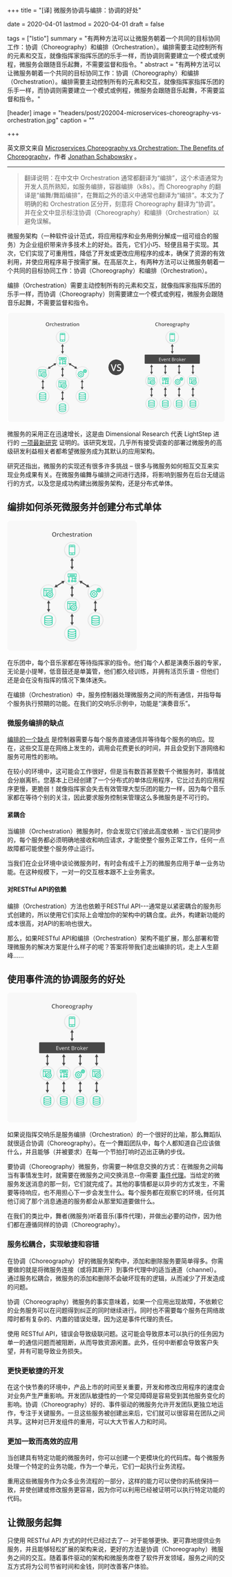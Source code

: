 +++
title = "[译] 微服务协调与编排：协调的好处"

date = 2020-04-01
lastmod = 2020-04-01
draft = false

tags = ["Istio"]
summary = "有两种方法可以让微服务朝着一个共同的目标协同工作：协调（Choreography）和编排（Orchestration）。编排需要主动控制所有的元素和交互，就像指挥家指挥乐团的乐手一样，而协调则需要建立一个模式或例程，微服务会跟随音乐起舞，不需要监督和指令。"
abstract = "有两种方法可以让微服务朝着一个共同的目标协同工作：协调（Choreography）和编排（Orchestration）。编排需要主动控制所有的元素和交互，就像指挥家指挥乐团的乐手一样，而协调则需要建立一个模式或例程，微服务会跟随音乐起舞，不需要监督和指令。"

[header]
image = "headers/post/202004-microservices-choreography-vs-orchestration.jpg"
caption = ""

+++

英文原文来自 [Microservices Choreography vs Orchestration: The Benefits of Choreography](https://solace.com/blog/microservices-choreography-vs-orchestration/)，作者 [ Jonathan Schabowsky](https://solace.com/blog/author/jonathan-schabowsky/) 。 

------

> 翻译说明：在中文中 Orchestration 通常都翻译为“编排”，这个术语通常为开发人员所熟知，如服务编排，容器编排（k8s）。而 Choreography 的翻译是“编舞/舞蹈编排”，在舞蹈之外的语义中通常也翻译为“编排”。本文为了明确的和 Orchestration 区分开，刻意将 Choreography 翻译为“协调”。并在全文中显示标注协调（Choreography）和编排（Orchestration）以避免误解。

微服务架构（一种软件设计范式，将应用程序和业务用例分解成一组可组合的服务）为企业组织带来许多技术上的好处。首先，它们小巧、轻便且易于实现。其次，它们实现了可重用性，降低了开发或更改应用程序的成本，确保了资源的有效利用，并使应用程序易于按需扩展。在高层次上，有两种方法可以让微服务朝着一个共同的目标协同工作：协调（Choreography）和编排（Orchestration）。

编排（Orchestration）需要主动控制所有的元素和交互，就像指挥家指挥乐团的乐手一样，而协调（Choreography）则需要建立一个模式或例程，微服务会跟随音乐起舞，不需要监督和指令。

![](images/Orchestration-VS-Choreography.png)

微服务的采用正在迅速增长，这是由 Dimensional Research 代表 LightStep 进行的 [一项最新研究](https://siliconangle.com/2018/05/02/new-study-shows-rapid-growth-microservices-adoption-among-enterprises/) 证明的。该研究发现，几乎所有接受调查的部署过微服务的高级研发利益相关者都希望微服务成为其默认的应用架构。

研究还指出，微服务的实现还有很多许多挑战 – 很多与微服务如何相互交互来实现业务成果有关。在微服务编舞与编排之间进行选择，将影响到服务在后台无缝运行的方式，以及您是成功构建出微服务架构，还是分布式单体。

## 编排如何杀死微服务并创建分布式单体

![](images/Orchestration-300x300.png)

在乐团中，每个音乐家都在等待指挥家的指令。他们每个人都是演奏乐器的专家，无论是小提琴，低音鼓还是单簧管，他们都久经训练，并拥有活页乐谱 - 但他们还是会在没有指挥的情况下集体迷失。

在编排（Orchestration）中，服务控制器处理微服务之间的所有通信，并指导每个服务执行预期的功能。在我们的交响乐示例中，功能是“演奏音乐”。

### 微服务编排的缺点

[编排的一个缺点](https://www.youtube.com/watch?v=fvXkN5cFMFY&t=32s) 是控制器需要与每个服务直接通信并等待每个服务的响应。现在，这些交互是在网络上发生的，调用会花费更长的时间，并且会受到下游网络和服务可用性的影响。

在较小的环境中，这可能会工作很好，但是当有数百甚至数千个微服务时，事情就会分崩离析。您基本上已经创建了一个分布式的单体应用程序，它比过去的应用程序更慢，更脆弱！就像指挥家会失去有效管理大型乐团的能力一样，因为每个音乐家都在等待个别的关注，因此要求服务控制来管理这么多微服务是不可行的。

#### 紧耦合

当编排（Orchestration）微服务时，你会发现它们彼此高度依赖 - 当它们是同步的，每个服务都必须明确地接收和响应请求，才能使整个服务正常工作，任何一点故障都可能使整个服务停止运行。

当我们在企业环境中谈论微服务时，有时会有成千上万的微服务应用于单一业务功能。在这种规模下，一对一的交互根本跟不上业务需求。

#### 对RESTful API的依赖

编排（Orchestration）方法也依赖于RESTful API---通常是以紧密耦合的服务形式创建的，所以使用它们实际上会增加你的架构中的耦合度。此外，构建新功能的成本很高，对API的影响也很大。

那么，如果RESTful API和编排（Orchestration）架构不能扩展，那么部署和管理微服务的解决方案是什么样子的呢？答案将带我们走出编排的坑，走上人生巅峰......

## 使用事件流的协调服务的好处

![](images/Choreography-300x300.png)

如果说指挥交响乐是服务编排（Orchestration）的一个很好的比喻，那么舞蹈队就很适合协调（Choreography）。在一个舞蹈团队中，每个人都知道自己应该做什么，并且能够（并被要求）在每一个节拍打响时迈出正确的步伐。

要协调（Choreography）微服务，你需要一种信息交换的方式：在微服务之间每当有事情发生时，就需要在微服务之间交换消息--你需要 [事件代理](https://solace.com/what-is-an-event-broker/)。当给定的微服务发送消息的那一刻，它们就完成了。其他的事情都是以异步的方式发生，不需要等待响应，也不用担心下一步会发生什么。每个服务都在观察它的环境，任何其他订阅了那个消息通道的服务都会从那里知道要做什么。

在我们的类比中，舞者(微服务)听着音乐(事件代理)，并做出必要的动作，因为他们都在遵循同样的协调（Choreography）。

### 服务松耦合，实现敏捷和容错

在协调（Choreography）好的微服务架构中，添加和删除服务要简单得多。你需要做的就是将微服务连接（或将其断开）到事件代理中的适当通道（channel）。通过服务松耦合，微服务的添加和删除不会破坏现有的逻辑，从而减少了开发造成的问题。

协调（Choreography）微服务的事实意味着，如果一个应用出现故障，不依赖它的业务服务可以在问题得到纠正的同时继续进行。同时也不需要每个服务在网络故障时都有复杂的、内置的错误处理，因为这是事件代理的责任。

使用 RESTful API，错误会导致级联问题。这可能会导致原本可以执行的任务因为单一的通信问题而被阻断，从而导致资源闲置。此外，任何中断都会导致客户失望，并有可能导致业务损失。

### 更快更敏捷的开发

在这个快节奏的环境中，产品上市的时间至关重要，开发和修改应用程序的速度会对业务产生严重影响。开发团队敏捷性的一个常见障碍是容易受到其他服务变化的影响。协调（Choreography）好的、事件驱动的微服务允许开发团队更独立地运作，专注于关键服务。一旦这些服务被创建出来后，它们就可以很容易在团队之间共享。这种对已开发组件的重用，可以大大节省人力和时间。

### 更加一致而高效的应用

当创建具有特定功能的微服务时，你可以创建一个更模块化的代码库。每个微服务处理一个特定的业务功能，作为一个单元，它们一起执行业务流程。

重用这些微服务作为众多业务流程的一部分，这样的能力可以使你的系统保持一致，并使创建或修改服务更容易，因为你可以利用已经被证明可以执行特定功能的代码。

## 让微服务起舞

只使用 RESTful API 方式的时代已经过去了-- 对于能够更快、更可靠地提供业务服务，并且能够轻松扩展的架构来说，更好的方法是协调（Choreography）微服务之间的交互。随着事件驱动的架构和微服务席卷了软件开发领域，服务之间的交互方式将为公司节省时间和金钱，同时改善客户体验。















